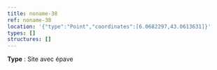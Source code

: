 ```yaml
---
title: noname-38
ref: noname-38
location: '{"type":"Point","coordinates":[6.0682297,43.0613631]}'
types: []
structures: []
---
```


**Type** : Site avec épave  

